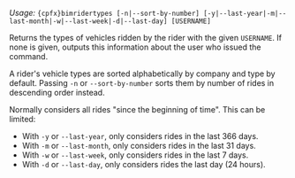 *Usage:* `{cpfx}bimridertypes [-n|--sort-by-number] [-y|--last-year|-m|--last-month|-w|--last-week|-d|--last-day] [USERNAME]`

Returns the types of vehicles ridden by the rider with the given `USERNAME`. If none is given, outputs this information about the user who issued the command.

A rider's vehicle types are sorted alphabetically by company and type by default. Passing `-n` or `--sort-by-number` sorts them by number of rides in descending order instead.

Normally considers all rides "since the beginning of time". This can be limited:
* With `-y` or `--last-year`, only considers rides in the last 366 days.
* With `-m` or `--last-month`, only considers rides in the last 31 days.
* With `-w` or `--last-week`, only considers rides in the last 7 days.
* With `-d` or `--last-day`, only considers rides the last day (24 hours).
